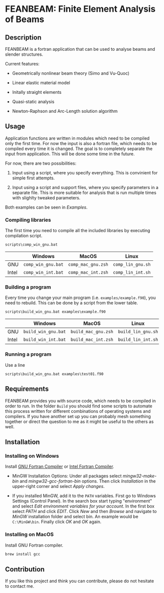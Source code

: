 # FEANBEAM: Finite Element Analysis of Beams## DescriptionFEANBEAM is a fortran application that can be used to analyse beams and slender structures.Current features:* Geometrically nonlinear beam theory (Simo and Vu-Quoc)* Linear elastic material model* Initally straight elements* Quasi-static analysis* Newton-Raphson and Arc-Length solution algorithm## UsageApplication functions are written in modules which need to be compiled only the first time. For now the input is also a fortran file, which needs to be compiled every time it is changed. The goal is to completely separate the input from application. This will be done some time in the future.For now, there are two possibilities:1. Input using a script, where you specify everything. This is convinient for simple first attempts.2. Input using a script and support files, where you specify parameters in a separate file. This is more suitable for analysis that is run multiple times with slighlty tweaked parameters.Both examples can be seen in *Examples*.### Compiling librariesThe first time you need to compile all the included libraries by executing compilation script.```batchscripts\comp_win_gnu.bat```|       | Windows            | MacOS              | Linux             ||-------|--------------------|--------------------|-------------------|| GNU   | `comp_win_gnu.bat` | `comp_mac_gnu.zsh` | `comp_lin_gnu.sh` || Intel | `comp_win_int.bat` | `comp_mac_int.zsh` | `comp_lin_int.sh` |### Building a programEvery time you change your main program (i.e. `examples/example.f90`), you need to rebuild. This can be done by a script from the lower table.```batchscripts\build_win_gnu.bat examples\example.f90```|       | Windows            | MacOS              | Linux             ||-------|--------------------|--------------------|-------------------|| GNU   | `build_win_gnu.bat` | `build_mac_gnu.zsh` | `build_lin_gnu.sh` || Intel | `build_win_int.bat` | `build_mac_int.zsh` | `build_lin_int.sh` |### Running a programUse a line```batchscripts\build_win_gnu.bat examples\test01.f90```## RequirementsFEANBEAM provides you with source code, which needs to be compiled in order to run. In the folder `Build` you should find some scripts to automate this process written for different combinations of operating systems and compilers. If you have another set up you can probably mesh something together or direct the question to me as it might be useful to the others as well.## Installation### Installing on WindowsInstall [GNU Fortran Compiler](https://gcc.gnu.org/wiki/GFortranBinaries) or [Intel Fortran Compiler](https://software.intel.com/content/www/us/en/develop/tools/compilers/fortran-compilers.html). * MinGW Installation Options: Under all packages select *mingw32-make-bin* and *mingw32-gcc-fortran-bin* options. Then click *Installation* in the upper-right corner and select *Apply changes*. * If you installed MinGW, add it to the `PATH` variables. First go to Windows Settings (Control Panel). In the search box start typing "environment" and select *Edit environment variables for your account*. In the first box select *PATH* and click *EDIT*. Click *New* and then *Browse* and navigate to *MinGW* installation folder and select bin. An example would be `C:\MinGW\bin`. Finally click *OK* and *OK* again.### Installing on MacOSInstall GNU Fortran compiler.``` zshbrew install gcc```## ContributionIf you like this project and think you can contribute, please do not hesitate to contact me.